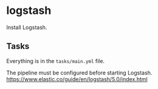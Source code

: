 # logstash

Install Logstash.

## Tasks

Everything is in the `tasks/main.yml` file.

The pipeline must be configured before starting Logstash.
https://www.elastic.co/guide/en/logstash/5.0/index.html

